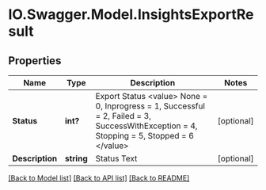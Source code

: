 # IO.Swagger.Model.InsightsExportResult
## Properties

Name | Type | Description | Notes
------------ | ------------- | ------------- | -------------
**Status** | **int?** | Export Status  &lt;value&gt;  None &#x3D; 0,  Inprogress &#x3D; 1,  Successful &#x3D; 2,  Failed &#x3D; 3,  SuccessWithException &#x3D; 4,  Stopping &#x3D; 5,  Stopped &#x3D; 6  &lt;/value&gt; | [optional] 
**Description** | **string** | Status Text | [optional] 

[[Back to Model list]](../README.md#documentation-for-models) [[Back to API list]](../README.md#documentation-for-api-endpoints) [[Back to README]](../README.md)

